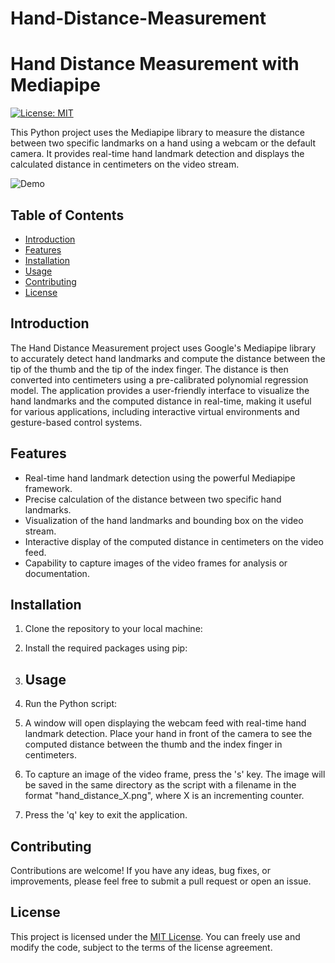 # Hand-Distance-Measurement
# Hand Distance Measurement with Mediapipe

[![License: MIT](https://img.shields.io/badge/License-MIT-blue.svg)](https://opensource.org/licenses/MIT)

This Python project uses the Mediapipe library to measure the distance between two specific landmarks on a hand using a webcam or the default camera. It provides real-time hand landmark detection and displays the calculated distance in centimeters on the video stream.

![Demo](demo.gif)

## Table of Contents
- [Introduction](#introduction)
- [Features](#features)
- [Installation](#installation)
- [Usage](#usage)
- [Contributing](#contributing)
- [License](#license)

## Introduction

The Hand Distance Measurement project uses Google's Mediapipe library to accurately detect hand landmarks and compute the distance between the tip of the thumb and the tip of the index finger. The distance is then converted into centimeters using a pre-calibrated polynomial regression model. The application provides a user-friendly interface to visualize the hand landmarks and the computed distance in real-time, making it useful for various applications, including interactive virtual environments and gesture-based control systems.

## Features

- Real-time hand landmark detection using the powerful Mediapipe framework.
- Precise calculation of the distance between two specific hand landmarks.
- Visualization of the hand landmarks and bounding box on the video stream.
- Interactive display of the computed distance in centimeters on the video feed.
- Capability to capture images of the video frames for analysis or documentation.

## Installation

1. Clone the repository to your local machine:
2. Install the required packages using pip:
3. ## Usage

1. Run the Python script:

2. A window will open displaying the webcam feed with real-time hand landmark detection. Place your hand in front of the camera to see the computed distance between the thumb and the index finger in centimeters.

3. To capture an image of the video frame, press the 's' key. The image will be saved in the same directory as the script with a filename in the format "hand_distance_X.png", where X is an incrementing counter.

4. Press the 'q' key to exit the application.

## Contributing

Contributions are welcome! If you have any ideas, bug fixes, or improvements, please feel free to submit a pull request or open an issue.

## License

This project is licensed under the [MIT License](LICENSE). You can freely use and modify the code, subject to the terms of the license agreement.

